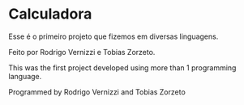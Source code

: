 # Calculadora
Esse é o primeiro projeto que fizemos em diversas linguagens.

Feito por Rodrigo Vernizzi e Tobias Zorzeto.





This was the first project developed using more than 1 programming language.

Programmed by Rodrigo Vernizzi and Tobias Zorzeto




